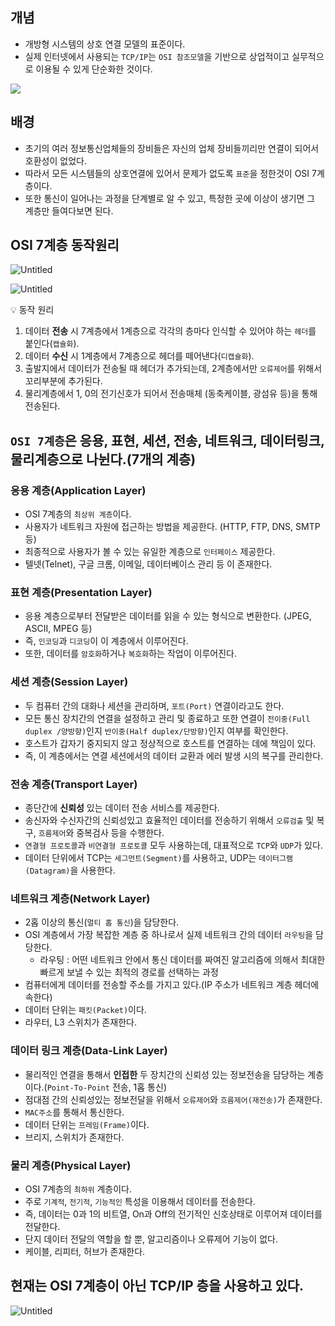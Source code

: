 ## **개념**

- 개방형 시스템의 상호 연결 모델의 표준이다.
- 실제 인터넷에서 사용되는 `TCP/IP`는 `OSI 참조모델`을 기반으로 상업적이고 실무적으로 이용될 수 있게 단순화한 것이다.

<img src="https://s3-us-west-2.amazonaws.com/secure.notion-static.com/85427b00-dc74-4ead-954e-8127883b29bf/Untitled.png">

## 배경

- 초기의 여러 정보통신업체들의 장비들은 자신의 업체 장비들끼리만 연결이 되어서 호환성이 없었다.
- 따라서 모든 시스템들의 상호연결에 있어서 문제가 없도록 `표준`을 정한것이 OSI 7계층이다.
- 또한 통신이 일어나는 과정을 단계별로 알 수 있고, 특정한 곳에 이상이 생기면 그 계층만 들여다보면 된다.

## OSI 7계층 동작원리

![Untitled](https://s3-us-west-2.amazonaws.com/secure.notion-static.com/974b5a56-882c-4623-80e4-b5d018cdcd97/Untitled.png)

![Untitled](https://s3-us-west-2.amazonaws.com/secure.notion-static.com/a7374fb4-aebd-4b79-b959-4eb01fda543b/Untitled.png)

<aside>
💡 동작 원리

1. 데이터 **전송** 시 7계층에서 1계층으로 각각의 층마다 인식할 수 있어야 하는 `헤더`를 붙인다(`캡슐화`).
2. 데이터 **수신** 시 1계층에서 7계층으로 헤더를 떼어낸다(`디캡슐화`).
3. 출발지에서 데이터가 전송될 때 헤더가 추가되는데, 2계층에서만 `오류제어`를 위해서 꼬리부분에 추가된다.
4. 물리계층에서 1, 0의 전기신호가 되어서 전송매체 (동축케이블, 광섬유 등)을 통해 전송된다.
</aside>

## `OSI 7계층`은 응용, 표현, 세션, 전송, 네트워크, 데이터링크, 물리계층으로 나뉜다.(7개의 계층)

### **응용 계층(Application Layer)**

- OSI 7계층의 `최상위 계층`이다.
- 사용자가 네트워크 자원에 접근하는 방법을 제공한다. (HTTP, FTP, DNS, SMTP 등)
- 최종적으로 사용자가 볼 수 있는 유일한 계층으로 `인터페이스` 제공한다.
- 텔넷(Telnet), 구글 크롬, 이메일, 데이터베이스 관리 등 이 존재한다.

### **표현 계층(Presentation Layer)**

- 응용 계층으로부터 전달받은 데이터를 읽을 수 있는 형식으로 변환한다. (JPEG, ASCII, MPEG 등)
- 즉, `인코딩`과 `디코딩`이 이 계층에서 이루어진다.
- 또한, 데이터를 `암호화`하거나 `복호화`하는 작업이 이루어진다.

### **세션 계층(Session Layer)**

- 두 컴퓨터 간의 대화나 세션을 관리하며, `포트(Port)` 연결이라고도 한다.
- 모든 통신 장치간의 연결을 설정하고 관리 및 종료하고 또한 연결이 `전이중(Full duplex /양방향)`인지 `반이중(Half duplex/단방향)`인지 여부를 확인한다.
- 호스트가 갑자기 중지되지 않고 정상적으로 호스트를 연결하는 데에 책임이 있다.
- 즉, 이 계층에서는 연결 세션에서의 데이터 교환과 에러 발생 시의 복구를 관리한다.

### **전송 계층(Transport Layer)**

- 종단간에 **신뢰성** 있는 데이터 전송 서비스를 제공한다.
- 송신자와 수신자간의 신뢰성있고 효율적인 데이터를 전송하기 위해서 `오류검출` 및 복구, `흐름제어`와 중복검사 등을 수행한다.
- `연결형 프로토콜`과 `비연결형 프로토콜` 모두 사용하는데, 대표적으로 `TCP`와 `UDP`가 있다.
- 데이터 단위에서 TCP는 `세그먼트(Segment)`를 사용하고, UDP는 `데이터그램(Datagram)`을 사용한다.

### **네트워크 계층(Network Layer)**

- 2홉 이상의 통신(`멀티 홉 통신`)을 담당한다.
- OSI 계층에서 가장 복잡한 계층 중 하나로서 실제 네트워크 간의 데이터 `라우팅`을 담당한다.
    - 라우팅 : 어떤 네트워크 안에서 통신 데이터를 짜여진 알고리즘에 의해서 최대한 빠르게 보낼 수 있는 최적의 경로를 선택하는 과정
- 컴퓨터에게 데이터를 전송할 주소를 가지고 있다.(IP 주소가 네트워크 계층 헤더에 속한다)
- 데이터 단위는 `패킷(Packet)`이다.
- 라우터, L3 스위치가 존재한다.

### **데이터 링크 계층(Data-Link Layer)**

- 물리적인 연결을 통해서 **인접한** 두 장치간의 신뢰성 있는 정보전송을 담당하는 계층이다.(`Point-To-Point` 전송, 1홉 통신)
- 점대점 간의 신뢰성있는 정보전달을 위해서 `오류제어`와 `흐름제어(재전송)`가 존재한다.
- `MAC주소`를 통해서 통신한다.
- 데이터 단위는 `프레임(Frame)`이다.
- 브리지, 스위치가 존재한다.

### **물리 계층(Physical Layer)**

- OSI 7계층의 `최하위` 계층이다.
- 주로 `기계적`, `전기적`, `기능적인` 특성을 이용해서 데이터를 전송한다.
- 즉, 데이터는 0과 1의 비트열, On과 Off의 전기적인 신호상태로 이루어져 데이터를 전달한다.
- 단지 데이터 전달의 역할을 할 뿐, 알고리즘이나 오류제어 기능이 없다.
- 케이블, 리피터, 허브가 존재한다.

## **현재는 OSI 7계층이 아닌 TCP/IP 층을 사용하고 있다.**

![Untitled](https://s3-us-west-2.amazonaws.com/secure.notion-static.com/a7e4b3ea-6e5b-4e4d-8e89-5b9736187196/Untitled.png)
